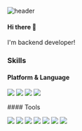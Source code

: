 ![header](https://capsule-render.vercel.app/api?type=waving&color=auto&height=200&section=header&text=SooHyun%20Choi&fontSize=70&fontAlign=70)

#### Hi there 👋
I'm backend developer!

### Skills
#### Platform & Language
<p>
  <img src="https://img.shields.io/badge/Kubernetes-326CE5?style=flat-square&logo=Kubernetes&logoColor=white"/>
  <img src="https://img.shields.io/badge/Amazon EKS-FF9900?style=flat-square&logo=Amazon EKS&logoColor=white"/>
  <img src="https://img.shields.io/badge/Docker-2496ED?style=flat-square&logo=Docker&logoColor=white"/>
  <img src="https://img.shields.io/badge/Java-007396?style=flat-square&logo=Java&logoColor=white"/>
</p>
#### Tools
<p>
  <img src="https://img.shields.io/badge/Spring-6DB33F?style=flat-square&logo=Spring&logoColor=white"/>
  <img src="https://img.shields.io/badge/MySQL-4479A1?style=flat-square&logo=MySQL&logoColor=white"/>
  <img src="https://img.shields.io/badge/Redis-DC382D?style=flat-square&logo=Redis&logoColor=white"/>
  <img src="https://img.shields.io/badge/Elastic-005571?style=flat-square&logo=Elastic&logoColor=white"/>
  <img src="https://img.shields.io/badge/Kibana-005571?style=flat-square&logo=Kibana&logoColor=white"/>
  <img src="https://img.shields.io/badge/Git-F05032?style=flat-square&logo=Java&logoColor=white"/>
  <img src="https://img.shields.io/badge/Grafana-F46800?style=flat-square&logo=Java&logoColor=white"/>
</p>

<!--
**ssoohyun/ssoohyun** is a ✨ _special_ ✨ repository because its `README.md` (this file) appears on your GitHub profile.

Here are some ideas to get you started:

- 🔭 I’m currently working on ...
- 🌱 I’m currently learning ...
- 👯 I’m looking to collaborate on ...
- 🤔 I’m looking for help with ...
- 💬 Ask me about ...
- 📫 How to reach me: ...
- 😄 Pronouns: ...
- ⚡ Fun fact: ...
-->
